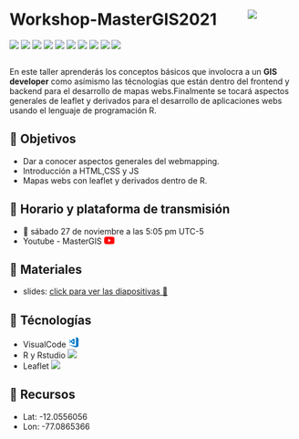 # **Workshop-MasterGIS2021** <img src="https://user-images.githubusercontent.com/23284899/141409747-5f9da798-9cb0-46db-b750-f87dd1300a95.png" align="right" width="17%" href="#"> 

<table>
<p align="left">
<a href="https://github.com/ambarja/Workshop-MasterGIS2021/discussions/new"><img src="https://img.shields.io/badge/discusión-participa-brightgreen?style=for-the-badge&logo=githubhref="/></a>
<a href="https://www.rstudio.com/products/rstudio/download/#download"><img src="https://img.shields.io/badge/RStudio-75AADB?style=for-the-badge&logo=RStudio&logoColor=white"></a> <a href="https://inkscape.org/release/inkscape-1.1/"><img src= "https://img.shields.io/badge/Inkscape-000000?style=for-the-badge&logo=Inkscape&logoColor=white"></a> <a href="https://github.com/Asabeneh/30-Days-Of-HTML"><img src="https://img.shields.io/badge/HTML5-E34F26?style=for-the-badge&logo=html5&logoColor=white"></a> <a href="https://github.com/oluwakayode-a/30-Days-of-CSS"><img src="https://img.shields.io/badge/CSS3-1572B6?style=for-the-badge&logo=css3&logoColor=white"></a> <a href="https://github.com/wesbos/JavaScript30"><img src="https://img.shields.io/badge/JavaScript-323330?style=for-the-badge&logo=javascript&logoColor=F7DF1E"></a> <a href="www.linkedin.com/in/antonybarja"><img src="https://img.shields.io/badge/LinkedIn-0077B5?style=for-the-badge&logo=linkedin&logoColor=white"></a> <a href="https://twitter.com/antony_barja"><img src="https://img.shields.io/badge/Twitter-1DA1F2?style=for-the-badge&logo=twitter&logoColor=white"></a> <a href="https://www.youtube.com/channel/UCuWvYTTYCZBmbDoEbsY2MSw"> <a href="https://www.youtube.com/channel/UCj5_XjZ-KpYBYhyrpjXJjcA"><img src="https://img.shields.io/badge/youtube-%23FF0000.svg?&style=for-the-badge&logo=youtube&logoColor=white"></a> <a href="https://discord.gg/R5YtFxWbJr"><img src="https://img.shields.io/badge/Discord-1877F2?style=for-the-badge&logo=discord&logoColor=white"></a>
</p>
</table>

En este taller aprenderás los conceptos básicos que involocra a un **GIS developer** como asímismo las técnologías que están dentro del frontend y backend para el desarrollo de mapas webs.Finalmente se tocará aspectos generales de leaflet y derivados para el desarrollo de aplicaciones webs usando el lenguaje de programación R.


## 🔴 **Objetivos** 

 - Dar a conocer aspectos generales del webmapping.
 - Introducción a HTML,CSS y JS
 - Mapas webs con leaflet y derivados dentro de R.

## 🔴 **Horario y plataforma de transmisión** 
 - 📅 sábado 27 de noviembre a las 5:05 pm UTC-5
 - Youtube - MasterGIS <img src="https://raw.githubusercontent.com/ambarja/Buenas-practicas-con-QGIS/main/img/youtube.png" width="18px"> 

## 🔴 **Materiales** 
 - slides: [click para ver las diapositivas 🙈](https://ambarja.github.io/Workshop-MasterGIS2021/#1)
 
## 🔴 **Técnologías** 
 
 - VisualCode  <img src="https://raw.githubusercontent.com/ambarja/Buenas-practicas-con-QGIS/main/img/vscode.png" width="18px">
 - R y Rstudio <img src="https://camo.githubusercontent.com/e1856e0cec5459bc4af6e4ccfb46142017098bf727fafea057e90c203da0bb7e/68747470733a2f2f75706c6f61642e77696b696d656469612e6f72672f77696b6970656469612f636f6d6d6f6e732f642f64302f5253747564696f5f6c6f676f5f666c61742e737667" width="45px">
 - Leaflet <img src="https://user-images.githubusercontent.com/23284899/141412537-794c43ee-5e4e-41b8-ac64-30f1edf2097d.png" width="20px">

## 🔴 **Recursos**
- Lat: -12.0556056
- Lon: -77.0865366
